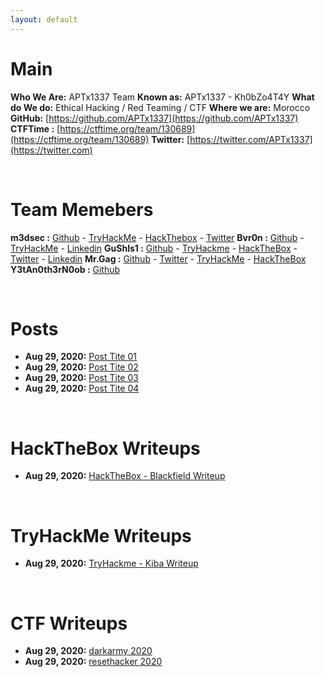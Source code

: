 ```yaml
---
layout: default
---
```


# Main

**Who We Are:** APTx1337 Team
**Known as:** APTx1337 - Kh0bZo4T4Y
**What do We do:** Ethical Hacking / Red Teaming / CTF
**Where we are:** Morocco
**GitHub:** [https://github.com/APTx1337](https://github.com/APTx1337)
**CTFTime :** [https://ctftime.org/team/130689](https://ctftime.org/team/130689)
**Twitter:** [https://twitter.com/APTx1337](https://twitter.com)

<br clear="left"/>


# Team Memebers

**m3dsec :** [Github](https://github.com/m3dsec) - [TryHackMe](tryhackme.com/p/m3dsec) - [HackThebox](https://www.hackthebox.eu/home/users/profile/81840) - [Twitter](https://twitter.com/m3dsec)
**Bvr0n :** [Github](https://github.com/bvr0n) - [TryHackMe](https://tryhackme.com/p/bvr0n) - [Linkedin](https://www.linkedin.com/in/taha-el-ghadraoui-5921771a5)
**GuShls1 :** [Github](https://github.com/gushls1) - [TryHackme](https://tryhackme.com/p/gushls1) - [HackTheBox](https://www.hackthebox.eu/home/users/profile/248078) - [Twitter](https://twitter.com/gushls0x1) - [Linkedin](https://www.linkedin.com/in/anisse-hounaoui-117593198)
**Mr.Gag :** [Github](https://github.com/Mr-Gag) - [Twitter](https://twitter.com/x020c) - [TryHackMe](https://tryhackme.com/p/MrGag) - [HackTheBox](https://www.hackthebox.eu/home/users/profile/354210)
**Y3tAn0th3rN0ob :** [Github](https://github.com/Y3tAn0th3rN0ob)

<br clear="left">

# Posts

- **Aug 29, 2020:** [Post Tite 01](./posts/post01.md)
- **Aug 29, 2020:** [Post Tite 02](./posts/post01.md)
- **Aug 29, 2020:** [Post Tite 03](./posts/post01.md)
- **Aug 29, 2020:** [Post Tite 04](./posts/post01.md)

<br clear="left">

# HackTheBox Writeups

- **Aug 29, 2020:** [HackTheBox - Blackfield Writeup](./posts/htb/blackfield.md)

<br clear="left">

# TryHackMe Writeups

- **Aug 29, 2020:** [TryHackme - Kiba Writeup](./posts/thm/kiba.md)

<br clear="left">

# CTF Writeups

- **Aug 29, 2020:** [darkarmy 2020](./posts/ctf/darkarmy.md)
- **Aug 29, 2020:** [resethacker 2020](./posts/ctf/resethacker.md)

